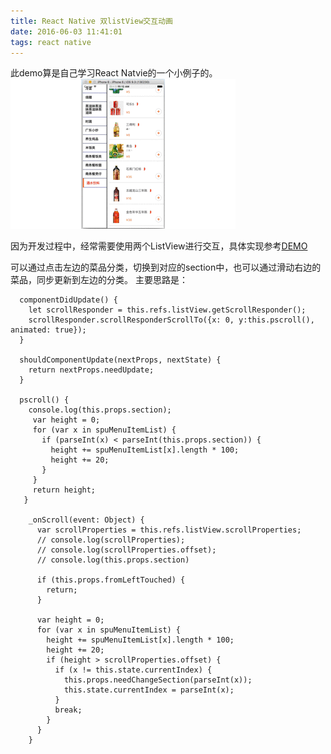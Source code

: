 ```yaml
---
title: React Native 双listView交互动画
date: 2016-06-03 11:41:01
tags: react native
---
```

此demo算是自己学习React Natvie的一个小例子的。![效果如下](../img/doubleListViewdemo.gif)

因为开发过程中，经常需要使用两个ListView进行交互，具体实现参考[DEMO](https://github.com/theewind/RCTDoubleListViewDemo)

可以通过点击左边的菜品分类，切换到对应的section中，也可以通过滑动右边的菜品，同步更新到左边的分类。
主要思路是：

```
  componentDidUpdate() {
    let scrollResponder = this.refs.listView.getScrollResponder();
    scrollResponder.scrollResponderScrollTo({x: 0, y:this.pscroll(), animated: true});
  }

  shouldComponentUpdate(nextProps, nextState) {
    return nextProps.needUpdate;
  }

  pscroll() {
    console.log(this.props.section);
     var height = 0;
     for (var x in spuMenuItemList) {
       if (parseInt(x) < parseInt(this.props.section)) {
         height += spuMenuItemList[x].length * 100;
         height += 20;
       }
     }
     return height;
   }
   
    _onScroll(event: Object) {
      var scrollProperties = this.refs.listView.scrollProperties;
      // console.log(scrollProperties);
      // console.log(scrollProperties.offset);
      // console.log(this.props.section)

      if (this.props.fromLeftTouched) {
        return;
      }

      var height = 0;
      for (var x in spuMenuItemList) {
        height += spuMenuItemList[x].length * 100;
        height += 20;
        if (height > scrollProperties.offset) {
          if (x != this.state.currentIndex) {
            this.props.needChangeSection(parseInt(x));
            this.state.currentIndex = parseInt(x);
          }
          break;
        }
      }
    }
```